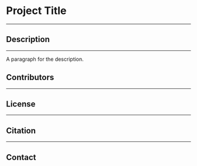 # Project Title
---
## Description
---
A paragraph for the description.
## Contributors
---
## License
---
## Citation
---
## Contact